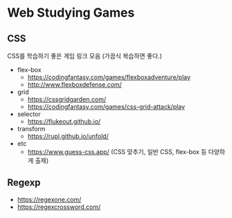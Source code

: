 # Web Studying Games

## CSS

CSS를 학습하기 좋은 게임 링크 모음 (가끔식 복습하면 좋다.)

- flex-box
  - <https://codingfantasy.com/games/flexboxadventure/play>
  - <http://www.flexboxdefense.com/>
- grid
  - <https://cssgridgarden.com/>
  - <https://codingfantasy.com/games/css-grid-attack/play>
- selector
  - <https://flukeout.github.io/>
- transform
  - <https://rupl.github.io/unfold/>
- etc
  - <https://www.guess-css.app/> (CSS 맞추기, 일반 CSS, flex-box 등 다양하게 출제)

## Regexp

- <https://regexone.com/>
- <https://regexcrossword.com/>
